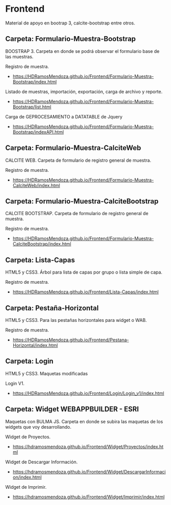 # Frontend
Material de apoyo en bootrap 3, calcite-bootstrap entre otros.

## Carpeta: Formulario-Muestra-Bootstrap
BOOSTRAP 3. Carpeta en donde se podrá observar el formulario base de las muestras.

Registro de muestra.
* https://HDRamosMendoza.github.io/Frontend/Formulario-Muestra-Bootstrap/index.html

Listado de muestras, importación, exportación, carga de archivo y reporte.
* https://HDRamosMendoza.github.io/Frontend/Formulario-Muestra-Bootstrap/list.html

Carga de GEPROCESAMIENTO a DATATABLE de Jquery
* https://HDRamosMendoza.github.io/Frontend/Formulario-Muestra-Bootstrap/indexAPI.html

## Carpeta: Formulario-Muestra-CalciteWeb
CALCITE WEB. Carpeta de formulario de registro general de muestra.

Registro de muestra.
* https://HDRamosMendoza.github.io/Frontend/Formulario-Muestra-CalciteWeb/index.html

## Carpeta: Formulario-Muestra-CalciteBootstrap
CALCITE BOOTSTRAP. Carpeta de formulario de registro general de muestra.

Registro de muestra.
* https://HDRamosMendoza.github.io/Frontend/Formulario-Muestra-CalciteBootstrap/index.html

## Carpeta: Lista-Capas
HTML5 y CSS3. Árbol para lista de capas por grupo o lista simple de capa.

Registro de muestra.
* https://HDRamosMendoza.github.io/Frontend/Lista-Capas/index.html

## Carpeta: Pestaña-Horizontal
HTML5 y CSS3. Para las pestañas horizontales para widget o WAB.

Registro de muestra.
* https://HDRamosMendoza.github.io/Frontend/Pestana-Horizontal/index.html

## Carpeta: Login
HTML5 y CSS3. Maquetas modificadas

Login V1.
* https://HDRamosMendoza.github.io/Frontend/Login/Login_v1/index.html

## Carpeta: Widget WEBAPPBUILDER - ESRI
Maquetas con BULMA JS. Carpeta en donde se subira las maquetas de los widgets que voy desarrollando.

Widget de Proyectos.
* https://hdramosmendoza.github.io/Frontend/Widget/Proyectos/index.html

Widget de Descargar Información.
* https://hdramosmendoza.github.io/Frontend/Widget/DescargarInformacion/index.html

Widget de Imprimir.
* https://hdramosmendoza.github.io/Frontend/Widget/Imprimir/index.html